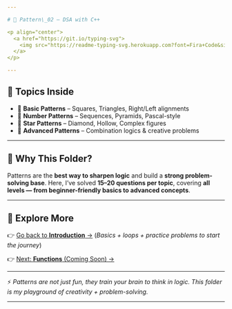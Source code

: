 ```yaml
---

# 🎨 Pattern\_02 – DSA with C++

<p align="center">
  <a href="https://git.io/typing-svg">
    <img src="https://readme-typing-svg.herokuapp.com?font=Fira+Code&size=22&pause=1000&color=F7B93E&center=true&vCenter=true&width=600&lines=⭐+Mastering+Patterns;📐+15-20+Questions+per+Topic;🚀+From+Basic+to+Advanced+Logic" alt="Typing Animation" />
  </a>
</p>

---
```


## 📂 Topics Inside

* 🔹 **Basic Patterns** – Squares, Triangles, Right/Left alignments
* 🔹 **Number Patterns** – Sequences, Pyramids, Pascal-style
* 🔹 **Star Patterns** – Diamond, Hollow, Complex figures
* 🔹 **Advanced Patterns** – Combination logics & creative problems

---

## 🎯 Why This Folder?

Patterns are the **best way to sharpen logic** and build a **strong problem-solving base**.
Here, I’ve solved **15–20 questions per topic**, covering **all levels — from beginner-friendly basics to advanced concepts**.

---

## 🔗 Explore More

👉 [Go back to **Introduction** →](../Introduction)
(*Basics + loops + practice problems to start the journey*)

👉 [Next: **Functions** (Coming Soon) →](../Functions)

---

⚡ *Patterns are not just fun, they train your brain to think in logic. This folder is my playground of creativity + problem-solving.*

---
